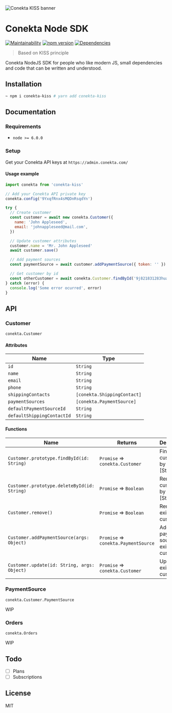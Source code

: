 <img src="https://raw.githubusercontent.com/nuremx/conekta-kiss/master/.github/banner.png" align="center" alt="Conekta KISS banner" />

# Conekta Node SDK

[![Maintainability](https://api.codeclimate.com/v1/badges/57cbb329b5b079b8b249/maintainability)](https://codeclimate.com/repos/5c4cbff6d595ed02d0001a88/maintainability)
[![npm version](https://badge.fury.io/js/conekta-kiss.svg)](https://badge.fury.io/js/conekta-kiss)
[![Dependencies](https://david-dm.org/nuremx/conekta-kiss.svg)](https://david-dm.org/nuremx/conekta-kiss)

> Based on KISS principle

Conekta NodeJS SDK for people who like modern JS, small dependencies and code that can be written and understood.

## Installation

```bash
~ npm i conekta-kiss # yarn add conekta-kiss
```

## Documentation

### Requirements

- `node >= 6.0.0`

### Setup

Get your Conekta API keys at `https://admin.conekta.com/`

#### Usage example

```javascript
import conekta from 'conekta-kiss'

// Add your Conekta API private key
conekta.config('9YxqfRnx4sMQDnRsqdYn')

try {
  // Create customer
  const customer = await new conekta.Customer({
    name: 'John Appleseed',
    email: 'johnappleseed@mail.com',
  })

  // Update customer attributes
  customer.name = 'Mr. John Appleseed'
  await customer.save()

  // Add payment sources
  const paymentSource = await customer.addPaymentSource({ token: '' })

  // Get customer by id
  const otherCustomer = await conekta.Customer.findById('9j821831283huas')
} catch (error) {
  console.log('Some error ocurred', error)
}
```

## API

### Customer

`conekta.Customer`

#### Attributes

| Name                       | Type                        |
| -------------------------- | --------------------------- |
| `id`                       | `String`                    |
| `name`                     | `String`                    |
| `email`                    | `String`                    |
| `phone`                    | `String`                    |
| `shippingContacts`         | `[conekta.ShippingContact]` |
| `paymentSources`           | `[conekta.PaymentSource]`   |
| `defaultPaymentSourceId`   | `String`                    |
| `defaultShippingContactId` | `String`                    |

#### Functions

| Name                                        | Returns                              | Description                              |
| ------------------------------------------- | ------------------------------------ | ---------------------------------------- |
| `Customer.prototype.findById(id: String)`   | `Promise` => `conekta.Customer`      | Finds customer by given id [Static]      |
| `Customer.prototype.deleteById(id: String)` | `Promise` => `Boolean`               | Removes customer by given id [Static]    |
| `Customer.remove()`                         | `Promise` => `Boolean`               | Removes existing customer                |
| `Customer.addPaymentSource(args: Object)`   | `Promise` => `conekta.PaymentSource` | Adds payment source to existing customer |
| `Customer.update(id: String, args: Object)` | `Promise` => `conekta.Customer`      | Updates existing customer                |

### PaymentSource

`conekta.Customer.PaymentSource`

WIP

### Orders

`conekta.Orders`

WIP

## Todo

- [ ] Plans
- [ ] Subscriptions

## License

MIT
